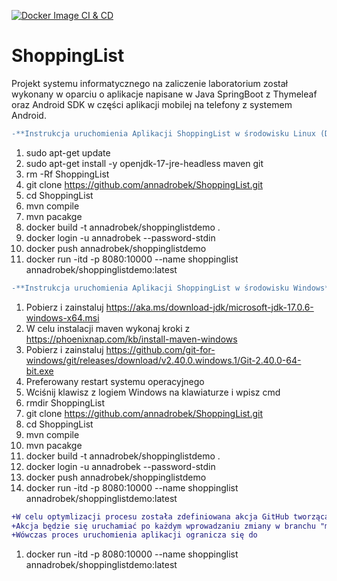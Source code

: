[![Docker Image CI & CD](https://github.com/annadrobek/ShoppingList/actions/workflows/main.yml/badge.svg)](https://github.com/annadrobek/ShoppingList/actions/workflows/main.yml)

# ShoppingList
Projekt systemu informatycznego na zaliczenie laboratorium został wykonany w oparciu o aplikacje napisane w Java SpringBoot z Thymeleaf oraz Android SDK w części aplikacji mobilej na telefony z systemem Android.  
```diff
-**Instrukcja uruchomienia Aplikacji ShoppingList w środowisku Linux (Debian/Ubuntu)**  
```
1) sudo apt-get update  
2) sudo apt-get install -y openjdk-17-jre-headless maven git
3) rm -Rf ShoppingList  
4) git clone https://github.com/annadrobek/ShoppingList.git  
5) cd ShoppingList  
6) mvn compile  
7) mvn pacakge  
8) docker build -t annadrobek/shoppinglistdemo .  
9) docker login -u annadrobek --password-stdin  
10) docker push annadrobek/shoppinglistdemo  
11) docker run -itd -p 8080:10000 --name shoppinglist annadrobek/shoppinglistdemo:latest    
```diff
-**Instrukcja uruchomienia Aplikacji ShoppingList w środowisku Windows**  
```
1) Pobierz i zainstaluj https://aka.ms/download-jdk/microsoft-jdk-17.0.6-windows-x64.msi  
2) W celu instalacji maven wykonaj kroki z https://phoenixnap.com/kb/install-maven-windows  
3) Pobierz i zainstaluj https://github.com/git-for-windows/git/releases/download/v2.40.0.windows.1/Git-2.40.0-64-bit.exe
4) Preferowany restart systemu operacyjnego
5) Wciśnij klawisz z logiem Windows na klawiaturze i wpisz cmd
6) rmdir ShoppingList
7) git clone https://github.com/annadrobek/ShoppingList.git  
8) cd ShoppingList  
9) mvn compile  
10) mvn pacakge  
11) docker build -t annadrobek/shoppinglistdemo .  
12) docker login -u annadrobek --password-stdin  
13) docker push annadrobek/shoppinglistdemo  
14) docker run -itd -p 8080:10000 --name shoppinglist annadrobek/shoppinglistdemo:latest    
```diff
+W celu optymlizacji procesu została zdefiniowana akcja GitHub tworząca obrazy dockerowe.
+Akcja będzie się uruchamiać po każdym wprowadzaniu zmiany w branchu "main".
+Wówczas proces uruchomienia aplikacji ogranicza się do
```
1) docker run -itd -p 8080:10000 --name shoppinglist annadrobek/shoppinglistdemo:latest
